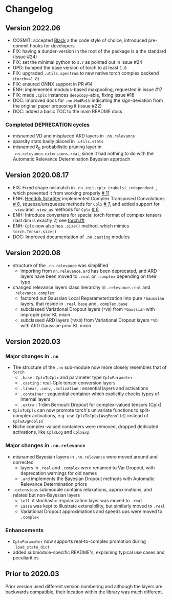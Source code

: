 # Changelog

## Version 2022.06

- COSMIT: accepted [Black](https://black.readthedocs.io/en/stable/index.html) a the code style of choice, introduced pre-commit hooks for developers
- FIX: having a dunder-version in the root of the package is a the standard (issue #24)
- FIX: set the minimal python to `3.7` as pointed out in issue #24
- UPD: bumped the base version of torch to at least `1.8`
- FIX: upgraded `.utils.spectrum` to new native torch complex backend (`torch>=1.8`)
- FIX: ensured ONNX support in PR #14
- ENH: implemented modulus-based maxpooling, requested in issue #17
- FIX: made `.Cplx` instances `deepcopy`-able, fixing issue #18
- DOC: improved docs for `.nn.ModReLU` indicating the sign-deviation from the original paper proposing it (issue #22)
- DOC: added a basic TOC to the main README docs

### Completed DEPRECATION cycles

- misnamed VD and misplaced ARD layers in `.nn.relevance`
- sparsity stats badly placed in `.utils.stats`
- misnamed $\ell_0$ probabilistic pruning layer in `.nn.relevance.extensions.real`, since it had nothing to do with the Automatic Relevance Determination Bayesian approach

## Version 2020.08.17

- FIX: Fixed shape mismatch in `.nn.init.cplx_trabelsi_independent_`, which prevented it from working properly [# 11](https://github.com/ivannz/cplxmodule/issues/11)
- ENH: [Hendrik Schröter](https://github.com/Rikorose) implemented Complex Transposed Convolutions [# 8](https://github.com/ivannz/cplxmodule/pull/8), squeeze/unsqueeze methods for `Cplx` [# 7](https://github.com/ivannz/cplxmodule/pull/7), and added support for `.view` and `.view_as` methods for `Cplx` [# 6](https://github.com/ivannz/cplxmodule/pull/6)
- ENH: Introduce converters for special torch format of complex tensors (last dim is exactly 2) see [torch.fft](https://pytorch.org/docs/stable/generated/torch.fft.html#torch.fft)
- ENH: `Cplx` now also has `.size()` method, which mimics `torch.Tensor.size()`
- DOC: Improved documentation of `.nn.casting` modules

## Version 2020.08

- structure of the `.nn.relevance` was simplified
  - importing from `nn.relevance.ard` has been deprecated, and ARD layers have been moved
  to `.real` or `.complex` depending on their type
- changed relevance layers class hierarchy in `.relevance.real` and `.relevance.complex`:
  - factored out Gaussian Local Reparameterization into pure `*Gaussian` layers,
  that reside in `.real.base` and `.complex.base`
  - subclassed Variational Dropout layers (`*VD`) from `*Gaussian` with improper prior KL mixin
  - subclassed ARD layers (`*ARD`) from Variational Dropout layers `*VD` with ARD Gaussian prior KL mixin

## Version 2020.03

### Major changes in `.nn`

- The structure of the `.nn` sub-module now more closely resembles that of `torch`
  - `.base` : `CplxToCplx` and parameter type `CplxParameter`
  - `.casting` : real-Cplx tensor conversion layers
  - `.linear`, `.conv`, `.activation` : essential layers and activations
  - `.container` : sequential container which explicitly checks types of internal layers
  - `.extra` : 1-dim Bernoulli Dropout for complex-valued tensors (Cplx)
- `CplxToCplx` can now promote torch's univariate functions to split-complex activations, e.g. use `CplxToCplx[AvgPoool1d]` instead of `CplxAvgPool1d`
- Niche complex-valued containers were removed, dropped dedicated activations, like `CplxLog` and `CplxExp`

### Major changes in `.nn.relevance`

- misnamed Bayesian layers in `.nn.relevance` were moved around and corrected
  - layers in `.real` and `.complex` were renamed to Var Dropout, with deprecation warnings for old names
  - `.ard` implements the Bayesian Dropout methods with Automatic Relevance Determination priors
- `.extensions` submodule contains relaxations, approximations, and related but non-Bayesian layers
  - `\ell_0` stochastic regularization layer was moved to `.real`
  - `Lasso` was kept to illustrate extensibility, but similarly moved to `.real`
  - Variational Dropout approximations and speeds ups were moved to `.complex`

### Enhancements

- `CplxParameter` now supports real-to-complex promotion during `.load_state_dict`
- added submodule-specific README's, explaining typical use cases and peculiarities

## Prior to 2020.03

Prior version used different version numbering and although the layers are backwards compatible, their location within the library was much different.
